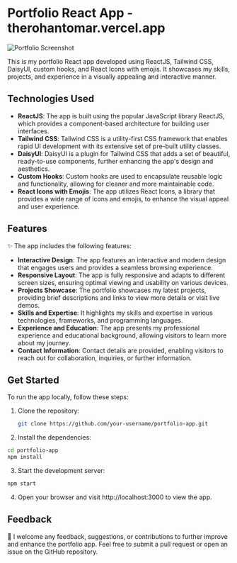 # Portfolio React App - therohantomar.vercel.app

![Portfolio Screenshot](https://res.cloudinary.com/rohanss/image/upload/v1696516351/porfolio.png)

This is my portfolio React app developed using ReactJS, Tailwind CSS, DaisyUI, custom hooks, and React Icons with emojis. It showcases my skills, projects, and experience in a visually appealing and interactive manner.

## Technologies Used

- **ReactJS**: The app is built using the popular JavaScript library ReactJS, which provides a component-based architecture for building user interfaces.
- **Tailwind CSS**: Tailwind CSS is a utility-first CSS framework that enables rapid UI development with its extensive set of pre-built utility classes.
- **DaisyUI**: DaisyUI is a plugin for Tailwind CSS that adds a set of beautiful, ready-to-use components, further enhancing the app's design and aesthetics.
- **Custom Hooks**: Custom hooks are used to encapsulate reusable logic and functionality, allowing for cleaner and more maintainable code.
- **React Icons with Emojis**: The app utilizes React Icons, a library that provides a wide range of icons and emojis, to enhance the visual appeal and user experience.

## Features

✨ The app includes the following features:

- **Interactive Design**: The app features an interactive and modern design that engages users and provides a seamless browsing experience.
- **Responsive Layout**: The app is fully responsive and adapts to different screen sizes, ensuring optimal viewing and usability on various devices.
- **Projects Showcase**: The portfolio showcases my latest projects, providing brief descriptions and links to view more details or visit live demos.
- **Skills and Expertise**: It highlights my skills and expertise in various technologies, frameworks, and programming languages.
- **Experience and Education**: The app presents my professional experience and educational background, allowing visitors to learn more about my journey.
- **Contact Information**: Contact details are provided, enabling visitors to reach out for collaboration, inquiries, or further information.

## Get Started

To run the app locally, follow these steps:

1. Clone the repository:

   ```bash
   git clone https://github.com/your-username/portfolio-app.git
   ```

2. Install the dependencies:

```bash
cd portfolio-app
npm install
```
3. Start the development server:

```bash
npm start
```

4. Open your browser and visit http://localhost:3000 to view the app.

## Feedback

🙌 I welcome any feedback, suggestions, or contributions to further improve and enhance the portfolio app. Feel free to submit a pull request or open an issue on the GitHub repository.